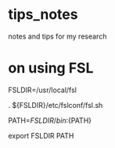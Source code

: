 # tips_notes
notes and tips for my research 

    
# on using FSL

FSLDIR=/usr/local/fsl

. ${FSLDIR}/etc/fslconf/fsl.sh

PATH=${FSLDIR}/bin:${PATH}

export FSLDIR PATH
